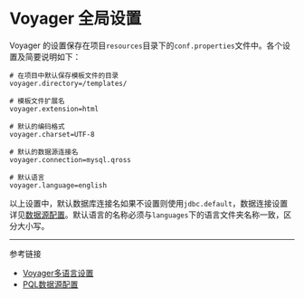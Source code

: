 # Voyager 全局设置

Voyager 的设置保存在项目`resources`目录下的`conf.properties`文件中。各个设置及简要说明如下：

```properties
# 在项目中默认保存模板文件的目录
voyager.directory=/templates/

# 模板文件扩展名
voyager.extension=html

# 默认的编码格式
voyager.charset=UTF-8

# 默认的数据源连接名
voyager.connection=mysql.qross

# 默认语言
voyager.language=english
```

以上设置中，默认数据库连接名如果不设置则使用`jdbc.default`，数据连接设置详见[数据源配置](/pql/properties.md)。默认语言的名称必须与`languages`下的语言文件夹名称一致，区分大小写。

---
参考链接

* [Voyager多语言设置](/voyager/language.md)
* [PQL数据源配置](/pql/properties.md)